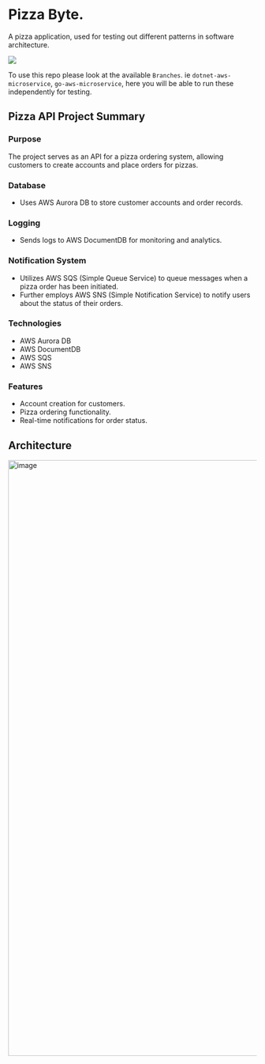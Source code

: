 #  Pizza Byte. 
A pizza application, used for testing out different patterns in software architecture.

![](https://images.unsplash.com/photo-1560302014-f44964f3e8b7?ixlib=rb-4.0.3&ixid=M3wxMjA3fDB8MHxwaG90by1wYWdlfHx8fGVufDB8fHx8fA%3D%3D&auto=format&fit=crop&w=3262&q=80)

To use this repo please look at the available `Branches`. ie `dotnet-aws-microservice`, `go-aws-microservice`, here you will be able to run these independently for testing.

## Pizza API Project Summary

### Purpose
The project serves as an API for a pizza ordering system, allowing customers to create accounts and place orders for pizzas.

### Database
- Uses AWS Aurora DB to store customer accounts and order records.

### Logging
- Sends logs to AWS DocumentDB for monitoring and analytics.

### Notification System
- Utilizes AWS SQS (Simple Queue Service) to queue messages when a pizza order has been initiated.
- Further employs AWS SNS (Simple Notification Service) to notify users about the status of their orders.

### Technologies
- AWS Aurora DB
- AWS DocumentDB
- AWS SQS
- AWS SNS

### Features
- Account creation for customers.
- Pizza ordering functionality.
- Real-time notifications for order status.


## Architecture 

<img width="1206" alt="image" src="https://github.com/JustJordanT/pizza-byte/assets/38886930/baf37e39-5cf0-49d4-bb44-78d4e3a270cc">
